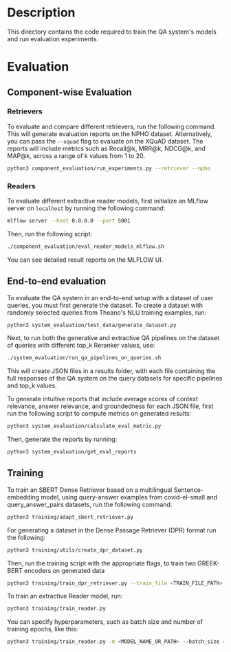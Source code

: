 # Description

This directory contains the code required to train the QA system's models and run evaluation experiments.

# Evaluation

## Component-wise Evaluation

### Retrievers
To evaluate and compare different retrievers, run the following command. This will generate evaluation reports on the NPHO dataset. Alternatively, you can pass the `--xquad` flag to evaluate on the XQuAD dataset. The reports will include metrics such as Recall@k, MRR@k, NDCG@k, and MAP@k, across a range of k values from 1 to 20.

```bash
python3 component_evaluation/run_experiments.py --retriever --npho
```


### Readers 

To evaluate different extractive reader models, first initialize an MLflow server on `localhost` by running the following command:


```bash
mlflow server --host 0.0.0.0 --port 5001

```

Then, run the following script:


```bash
./component_evaluation/eval_reader_models_mlflow.sh
```

You can see detailed result reports on the MLFLOW UI. 

## End-to-end evaluation

To evaluate the QA system in an end-to-end setup with a dataset of user queries, you must first generate the dataset. To create a dataset with randomly selected queries from Theano's NLU training examples, run:

```bash
python3 system_evaluation/test_data/generate_dataset.py

```

Next, to run both the generative and extractive QA pipelines on the dataset of queries with different top_k Reranker values, use:

```bash
./system_evaluation/run_qa_pipelines_on_queries.sh

```

This will create JSON files in a results folder, with each file containing the full responses of the QA system on the query datasets for specific pipelines and top_k values.

To generate intuitive reports that include average scores of context relevance, answer relevance, and groundedness for each JSON file, first run the following script to compute metrics on generated results:

```bash
python3 system_evaluation/calculate_eval_metric.py

```

Then, generate the reports by running:

```bash
python3 system_evaluation/get_eval_reports

```

## Training

To train an SBERT Dense Retriever based on a multilingual Sentence-embedding model, using query-answer examples from covid-el-small and query_answer_pairs datasets, run the following command:


```bash
python3 training/adapt_sbert_retriever.py 
```

For generating a dataset in the Dense Passage Retriever (DPR) format run the following:

```bash
python3 training/utils/create_dpr_dataset.py

```
Then, run the training script with the appropriate flags, to train two GREEK-BERT encoders on generated data

```bash
python3 training/train_dpr_retriever.py --train_file <TRAIN_FILE_PATH> --doc_dir <DIRECTORY_OF_TRAIN_FILE>
```

To train an extractive Reader model, run:

```bash
python3 training/train_reader.py

```

You can specify hyperparameters, such as batch size and number of training epochs, like this:

```bash
python3 training/train_reader.py -m <MODEL_NAME_OR_PATH> --batch_size <NUMBER_OF_BATCH_SIZE> --epochs <NUMBER_OF_TRAIN_EPOCHS>
```
